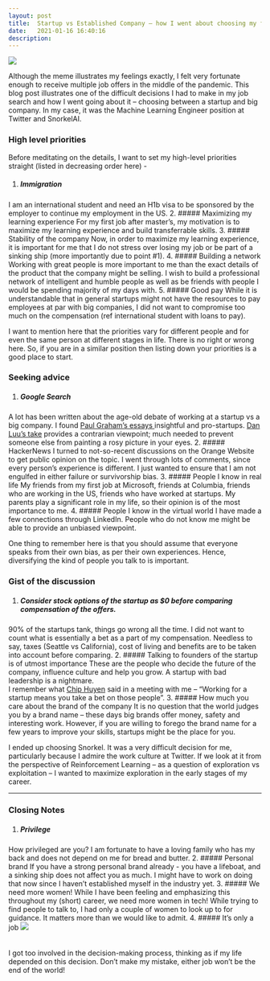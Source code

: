 ```yaml
---
layout: post
title:  Startup vs Established Company – how I went about choosing my first job after MSCS
date:   2021-01-16 16:40:16
description: 
---
```


<img class="img-fluid rounded z-depth-1" src="{{ site.baseurl }}/assets/img/job1.jpg">

Although the meme illustrates my feelings exactly, I felt very fortunate enough to receive multiple job offers in the middle of the pandemic. This blog post illustrates one of the difficult decisions I had to make in my job search and how I went going about it – choosing between a startup and big company. In my case, it was the Machine Learning Engineer position at Twitter and SnorkelAI. 

### High level priorities
Before meditating on the details, I want to set my high-level priorities straight (listed in decreasing order here) -  
1.	##### Immigration
I am an international student and need an H1b visa to be sponsored by the employer to continue my employment in the US. 
2.	##### Maximizing my learning experience
For my first job after master’s, my motivation is to maximize my learning experience and build transferrable skills.
3.	##### Stability of the company
Now, in order to maximize my learning experience, it is important for me that I do not stress over losing my job or be part of a sinking ship (more importantly due to point #1).
4.	##### Building a network
Working with great people is more important to me than the exact details of the product that the company might be selling. I wish to build a professional network of intelligent and humble people as well as be friends with people I would be spending majority of my days with.
5.	##### Good pay
While it is understandable that in general startups might not have the resources to pay employees at par with big companies, I did not want to compromise too much on the compensation (ref international student with loans to pay).

I want to mention here that the priorities vary for different people and for even the same person at different stages in life. There is no right or wrong here. So, if you are in a similar position then listing down your priorities is a good place to start.

### Seeking advice

1.	##### Google Search
A lot has been written about the age-old debate of working at a startup vs a big company. I found <a href="http://www.paulgraham.com/articles.html" target="blank">Paul Graham’s essays </a> insightful and pro-startups. <a href="https://danluu.com/startup-tradeoffs/" target="blank">Dan Luu’s take</a> provides a contrarian viewpoint; much needed to prevent someone else from painting a rosy picture in your eyes.
2.	##### HackerNews
I turned to not-so-recent discussions on the Orange Website to get public opinion on the topic. I went through lots of comments, since every person’s experience is different. I just wanted to ensure that I am not engulfed in either failure or survivorship bias. 
3.	##### People I know in real life
My friends from my first job at Microsoft, friends at Columbia, friends who are working in the US, friends who have worked at startups. My parents play a significant role in my life, so their opinion is of the most importance to me.
4.	##### People I know in the virtual world
I have made a few connections through LinkedIn. People who do not know me might be able to provide an unbiased viewpoint. 

One thing to remember here is that you should assume that everyone speaks from their own bias, as per their own experiences. Hence, diversifying the kind of people you talk to is important.


### Gist of the discussion
1.	##### Consider stock options of the startup as $0 before comparing compensation of the offers. 
90% of the startups tank, things go wrong all the time. I did not want to count what is essentially a bet as a part of my compensation. 
Needless to say, taxes (Seattle vs California), cost of living and benefits are to be taken into account before comparing.
2.	##### Talking to founders of the startup is of utmost importance
These are the people who decide the future of the company, influence culture and help you grow. A startup with bad leadership is a nightmare. <br>
I remember what <a href="https://twitter.com/chipro" target="blank">Chip Huyen</a> said in a meeting with me – “Working for a startup means you take a bet on those people”.
3.	##### How much you care about the brand of the company
It is no question that the world judges you by a brand name – these days big brands offer money, safety and interesting work. However, if you are willing to forego the brand name for a few years to improve your skills, startups might be the place for you.


I ended up choosing Snorkel. It was a very difficult decision for me, particularly because I admire the work culture at Twitter. If we look at it from the perspective of Reinforcement Learning – as a question of exploration vs exploitation – I wanted to maximize exploration in the early stages of my career.

<hr>

### Closing Notes 
1.	##### Privilege
How privileged are you? I am fortunate to have a loving family who has my back and does not depend on me for bread and butter. 
2.	##### Personal brand
If you have a strong personal brand already - you have a lifeboat, and a sinking ship does not affect you as much. I might have to work on doing that now since I haven’t established myself in the industry yet.
3.	##### We need more women!
While I have been feeling and emphasizing this throughout my (short) career, we need more women in tech! While trying to find people to talk to, I had only a couple of women to look up to for guidance. It matters more than we would like to admit. 
4.	##### It’s only a job
<img class="img-fluid rounded z-depth-1" src="{{ site.baseurl }}/assets/img/job2.jpg"> <br><br><br> 
I got too involved in the decision-making process, thinking as if my life depended on this decision. Don’t make my mistake, either job won’t be the end of the world!
